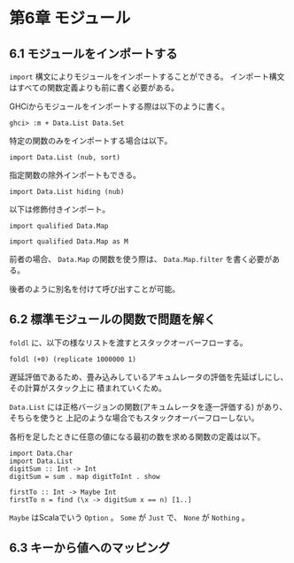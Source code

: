 # 第6章 モジュール

## 6.1 モジュールをインポートする

```import``` 構文によりモジュールをインポートすることができる。
インポート構文はすべての関数定義よりも前に書く必要がある。

GHCiからモジュールをインポートする際は以下のように書く。

```
ghci> :m + Data.List Data.Set
```

特定の関数のみをインポートする場合は以下。

```
import Data.List (nub, sort)
```

指定関数の除外インポートもできる。

```
import Data.List hiding (nub)
```

以下は修飾付きインポート。

```
import qualified Data.Map

import qualified Data.Map as M
```

前者の場合、 ```Data.Map``` の関数を使う際は、 ```Data.Map.filter``` を書く必要がある。

後者のように別名を付けて呼び出すことが可能。


## 6.2 標準モジュールの関数で問題を解く

```foldl``` に、以下の様なリストを渡すとスタックオーバーフローする。

```
foldl (+0) (replicate 1000000 1)
```

遅延評価であるため、畳み込みしているアキュムレータの評価を先延ばしにし、その計算がスタック上に
積まれていくため。

```Data.List``` には正格バージョンの関数(アキュムレータを逐一評価する) があり、そちらを使うと
上記のような場合でもスタックオーバーフローしない。

各桁を足したときに任意の値になる最初の数を求める関数の定義は以下。

```
import Data.Char
import Data.List
digitSum :: Int -> Int
digitSum = sum . map digitToInt . show

firstTo :: Int -> Maybe Int
firstTo n = find (\x -> digitSum x == n) [1..]
```

```Maybe``` はScalaでいう ```Option``` 。
```Some``` が ```Just``` で、 ```None``` が ```Nothing``` 。

## 6.3 キーから値へのマッピング
